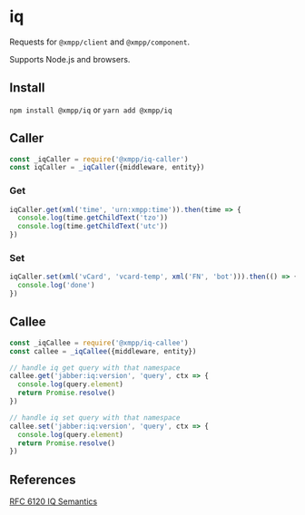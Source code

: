 # iq

Requests for `@xmpp/client` and `@xmpp/component`.

Supports Node.js and browsers.

## Install

`npm install @xmpp/iq` or `yarn add @xmpp/iq`

## Caller

```js
const _iqCaller = require('@xmpp/iq-caller')
const iqCaller = _iqCaller({middleware, entity})
```

### Get

```js
iqCaller.get(xml('time', 'urn:xmpp:time')).then(time => {
  console.log(time.getChildText('tzo'))
  console.log(time.getChildText('utc'))
})
```

### Set

```js
iqCaller.set(xml('vCard', 'vcard-temp', xml('FN', 'bot'))).then(() => {
  console.log('done')
})
```

## Callee

```js
const _iqCallee = require('@xmpp/iq-callee')
const callee = _iqCallee({middleware, entity})
```

```js
// handle iq get query with that namespace
callee.get('jabber:iq:version', 'query', ctx => {
  console.log(query.element)
  return Promise.resolve()
})

// handle iq set query with that namespace
callee.set('jabber:iq:version', 'query', ctx => {
  console.log(query.element)
  return Promise.resolve()
})
```

## References

[RFC 6120 IQ Semantics](https://xmpp.org/rfcs/rfc6120.html#stanzas-semantics-iq)
